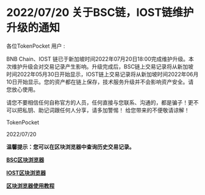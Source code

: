 # 2022/07/20 关于BSC链，IOST链维护升级的通知

各位TokenPocket 用户 : &#x20;



BNB Chain、IOST 链已于新加坡时间2022年07月20日18:00完成维护升级。本次维护升级会对交易记录产生影响。升级完成后，BSC链上交易记录将从新加坡时间2022年05月30日开始显示，IOST链上交易记录将从新加坡时间2022年06月10日开始显示。您的资产都在链上保存，技术服务升级并不会影响资产安全。请您放心使用。&#x20;



请您不要相信任何自称官方的人员，任何直接与您联系、沟通的，都是骗子！更不可以把私钥、助记词跟任何人分享，请多加警惕！ 给您带来的不便敬请谅解！



TokenPocket&#x20;

2022/07/20



**温馨提示：您可以在区块浏览器中查询历史交易记录。**

****[**BSC区块浏览器**](https://bscscan.com/)****

****[**IOST区块浏览器**](https://explorer.iost.io/)****

****[**区块浏览器使用教程**](https://help.tokenpocket.pro/cn/wallet-management/blockchain-explorer-tutorial)****
